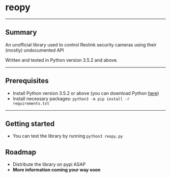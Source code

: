 # reopy
____

## Summary

An unofficial library used to control Reolink security cameras using their (mostly) undocumented API

Written and tested in Python version 3.5.2 and above.
___

## Prerequisites
- Install Python version 3.5.2 or above (you can download Python [here](https://www.python.org/downloads/))
- Install necessary packages:
    `python3 -m pip install -r requirements.txt`
____

## Getting started
- You can test the library by running `python3 reopy.py`

## Roadmap
- Distribute the library on pypi ASAP
- **More information coming your way soon**
